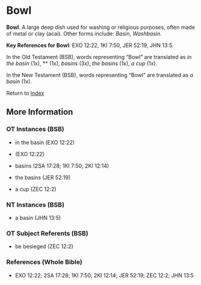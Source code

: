 # Bowl
**Bowl**. 
A large deep dish used for washing or religious purposes, often made of metal or clay (acai). 
Other forms include: 
*Basin*, *Washbasin*. 


**Key References for Bowl**: 
EXO 12:22, 1KI 7:50, JER 52:19, JHN 13:5. 


In the Old Testament (BSB), words representing “Bowl” are translated as 
*in the basin* (1x), ** (1x), *basins* (3x), *the basins* (1x), *a cup* (1x). 


In the New Testament (BSB), words representing “Bowl” are translated as 
*a basin* (1x). 


Return to [Index](00-Index.md)

## More Information

### OT Instances (BSB)

* in the basin (EXO 12:22)

*  (EXO 12:22)

* basins (2SA 17:28; 1KI 7:50; 2KI 12:14)

* the basins (JER 52:19)

* a cup (ZEC 12:2)



### NT Instances (BSB)

* a basin (JHN 13:5)



### OT Subject Referents (BSB)

* be besieged (ZEC 12:2)



### References (Whole Bible)

* EXO 12:22; 2SA 17:28; 1KI 7:50; 2KI 12:14; JER 52:19; ZEC 12:2; JHN 13:5



